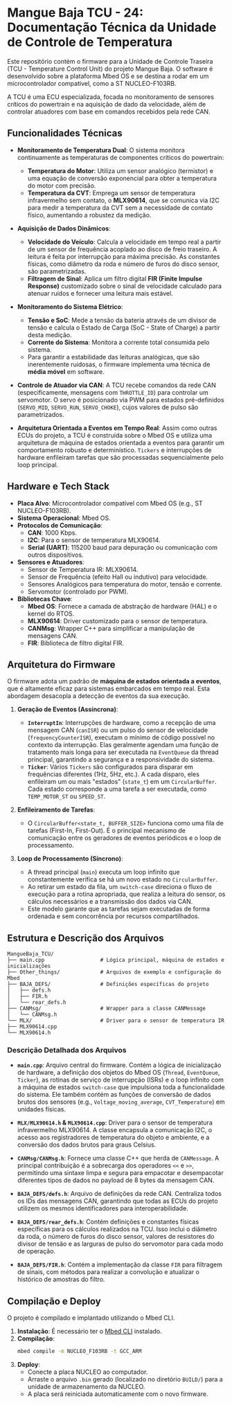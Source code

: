 # Mangue Baja TCU - 24: Documentação Técnica da Unidade de Controle de Temperatura

Este repositório contém o firmware para a Unidade de Controle Traseira (TCU - Temperature Control Unit) do projeto Mangue Baja. O software é desenvolvido sobre a plataforma Mbed OS e se destina a rodar em um microcontrolador compatível, como a ST NUCLEO-F103RB.

A TCU é uma ECU especializada, focada no monitoramento de sensores críticos do powertrain e na aquisição de dado da velocidade, além de controlar atuadores com base em comandos recebidos pela rede CAN.

## Funcionalidades Técnicas

-   **Monitoramento de Temperatura Dual**: O sistema monitora continuamente as temperaturas de componentes críticos do powertrain:
    -   **Temperatura do Motor**: Utiliza um sensor analógico (termistor) e uma equação de conversão exponencial para obter a temperatura do motor com precisão.
    -   **Temperatura da CVT**: Emprega um sensor de temperatura infravermelho sem contato, o **MLX90614**, que se comunica via I2C para medir a temperatura da CVT sem a necessidade de contato físico, aumentando a robustez da medição.

-   **Aquisição de Dados Dinâmicos**:
    -   **Velocidade do Veículo**: Calcula a velocidade em tempo real a partir de um sensor de frequência acoplado ao disco de freio traseiro. A leitura é feita por interrupção para máxima precisão. As constantes físicas, como diâmetro da roda e número de furos do disco sensor, são parametrizadas.
    -   **Filtragem de Sinal**: Aplica um filtro digital **FIR (Finite Impulse Response)** customizado sobre o sinal de velocidade calculado para atenuar ruídos e fornecer uma leitura mais estável.

-   **Monitoramento do Sistema Elétrico**:
    -   **Tensão e SoC**: Mede a tensão da bateria através de um divisor de tensão e calcula o Estado de Carga (SoC - State of Charge) a partir desta medição.
    -   **Corrente do Sistema**: Monitora a corrente total consumida pelo sistema.
    -   Para garantir a estabilidade das leituras analógicas, que são inerentemente ruidosas, o firmware implementa uma técnica de **média móvel** em software.

-   **Controle de Atuador via CAN**: A TCU recebe comandos da rede CAN (especificamente, mensagens com `THROTTLE_ID`) para controlar um servomotor. O servo é posicionado via PWM para estados pré-definidos (`SERVO_MID`, `SERVO_RUN`, `SERVO_CHOKE`), cujos valores de pulso são parametrizados.

-   **Arquitetura Orientada a Eventos em Tempo Real**: Assim como outras ECUs do projeto, a TCU é construída sobre o Mbed OS e utiliza uma arquitetura de máquina de estados orientada a eventos para garantir um comportamento robusto e determinístico. `Tickers` e interrupções de hardware enfileiram tarefas que são processadas sequencialmente pelo loop principal.

## Hardware e Tech Stack

-   **Placa Alvo**: Microcontrolador compatível com Mbed OS (e.g., ST NUCLEO-F103RB).
-   **Sistema Operacional**: Mbed OS.
-   **Protocolos de Comunicação**:
    -   **CAN**: 1000 Kbps.
    -   **I2C**: Para o sensor de temperatura MLX90614.
    -   **Serial (UART)**: 115200 baud para depuração ou comunicação com outros dispositivos.
-   **Sensores e Atuadores**:
    -   Sensor de Temperatura IR: MLX90614.
    -   Sensor de Frequência (efeito Hall ou indutivo) para velocidade.
    -   Sensores Analógicos para temperatura do motor, tensão e corrente.
    -   Servomotor (controlado por PWM).
-   **Bibliotecas Chave**:
    -   **Mbed OS**: Fornece a camada de abstração de hardware (HAL) e o kernel do RTOS.
    -   **MLX90614**: Driver customizado para o sensor de temperatura.
    -   **CANMsg**: Wrapper C++ para simplificar a manipulação de mensagens CAN.
    -   **FIR**: Biblioteca de filtro digital FIR.

## Arquitetura do Firmware

O firmware adota um padrão de **máquina de estados orientada a eventos**, que é altamente eficaz para sistemas embarcados em tempo real. Esta abordagem desacopla a detecção de eventos da sua execução.

1.  **Geração de Eventos (Assíncrona)**:
    -   **`InterruptIn`**: Interrupções de hardware, como a recepção de uma mensagem CAN (`canISR`) ou um pulso do sensor de velocidade (`frequencyCounterISR`), executam o mínimo de código possível no contexto da interrupção. Elas geralmente agendam uma função de tratamento mais longa para ser executada na `EventQueue` da thread principal, garantindo a segurança e a responsividade do sistema.
    -   **`Ticker`**: Vários `Tickers` são configurados para disparar em frequências diferentes (1Hz, 5Hz, etc.). A cada disparo, eles enfileiram um ou mais "estados" (`state_t`) em um `CircularBuffer`. Cada estado corresponde a uma tarefa a ser executada, como `TEMP_MOTOR_ST` ou `SPEED_ST`.

2.  **Enfileiramento de Tarefas**:
    -   O `CircularBuffer<state_t, BUFFER_SIZE>` funciona como uma fila de tarefas (First-In, First-Out). É o principal mecanismo de comunicação entre os geradores de eventos periódicos e o loop de processamento.

3.  **Loop de Processamento (Síncrono)**:
    -   A thread principal (`main`) executa um loop infinito que constantemente verifica se há um novo estado no `CircularBuffer`.
    -   Ao retirar um estado da fila, um `switch-case` direciona o fluxo de execução para a rotina apropriada, que realiza a leitura do sensor, os cálculos necessários e a transmissão dos dados via CAN.
    -   Este modelo garante que as tarefas sejam executadas de forma ordenada e sem concorrência por recursos compartilhados.

## Estrutura e Descrição dos Arquivos

```
MangueBaja_TCU/
├── main.cpp                  # Lógica principal, máquina de estados e inicializações
├── Other_things/             # Arquivos de exemplo e configuração do Mbed
├── BAJA_DEFS/                # Definições específicas do projeto
│   ├── defs.h
│   ├── FIR.h
│   └── rear_defs.h
├── CANMsg/                   # Wrapper para a classe CANMessage
│   └── CANMsg.h
└── MLX/                      # Driver para o sensor de temperatura IR
├── MLX90614.cpp
└── MLX90614.h
```
### Descrição Detalhada dos Arquivos

-   **`main.cpp`**: Arquivo central do firmware. Contém a lógica de inicialização de hardware, a definição dos objetos do Mbed OS (`Thread`, `EventQueue`, `Ticker`), as rotinas de serviço de interrupção (ISRs) e o loop infinito com a máquina de estados `switch-case` que impulsiona toda a funcionalidade do sistema. Ele também contém as funções de conversão de dados brutos dos sensores (e.g., `Voltage_moving_average`, `CVT_Temperature`) em unidades físicas.

-   **`MLX/MLX90614.h` & `MLX90614.cpp`**: Driver para o sensor de temperatura infravermelho MLX90614. A classe encapsula a comunicação I2C, o acesso aos registradores de temperatura do objeto e ambiente, e a conversão dos dados brutos para graus Celsius.

-   **`CANMsg/CANMsg.h`**: Fornece uma classe C++ que herda de `CANMessage`. A principal contribuição é a sobrecarga dos operadores `<<` e `>>`, permitindo uma sintaxe limpa e segura para empacotar e desempacotar diferentes tipos de dados no payload de 8 bytes da mensagem CAN.

-   **`BAJA_DEFS/defs.h`**: Arquivo de definições da rede CAN. Centraliza todos os IDs das mensagens CAN, garantindo que todas as ECUs do projeto utilizem os mesmos identificadores para interoperabilidade.

-   **`BAJA_DEFS/rear_defs.h`**: Contém definições e constantes físicas específicas para os cálculos realizados na TCU. Isso inclui o diâmetro da roda, o número de furos do disco sensor, valores de resistores do divisor de tensão e as larguras de pulso do servomotor para cada modo de operação.

-   **`BAJA_DEFS/FIR.h`**: Contém a implementação da classe `FIR` para filtragem de sinais, com métodos para realizar a convolução e atualizar o histórico de amostras do filtro.

## Compilação e Deploy

O projeto é compilado e implantado utilizando o Mbed CLI.

1.  **Instalação**: É necessário ter o [Mbed CLI](https://os.mbed.com/docs/mbed-os/v6.15/build-tools/mbed-cli-1.html) instalado.
2.  **Compilação**:
    ```bash
    mbed compile -m NUCLEO_F103RB -t GCC_ARM
    ```
3.  **Deploy**:
    -   Conecte a placa NUCLEO ao computador.
    -   Arraste o arquivo `.bin` gerado (localizado no diretório `BUILD/`) para a unidade de armazenamento da NUCLEO.
    -   A placa será reiniciada automaticamente com o novo firmware.
